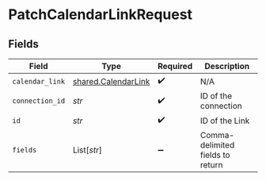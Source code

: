 # PatchCalendarLinkRequest


## Fields

| Field                                                      | Type                                                       | Required                                                   | Description                                                |
| ---------------------------------------------------------- | ---------------------------------------------------------- | ---------------------------------------------------------- | ---------------------------------------------------------- |
| `calendar_link`                                            | [shared.CalendarLink](../../models/shared/calendarlink.md) | :heavy_check_mark:                                         | N/A                                                        |
| `connection_id`                                            | *str*                                                      | :heavy_check_mark:                                         | ID of the connection                                       |
| `id`                                                       | *str*                                                      | :heavy_check_mark:                                         | ID of the Link                                             |
| `fields`                                                   | List[*str*]                                                | :heavy_minus_sign:                                         | Comma-delimited fields to return                           |